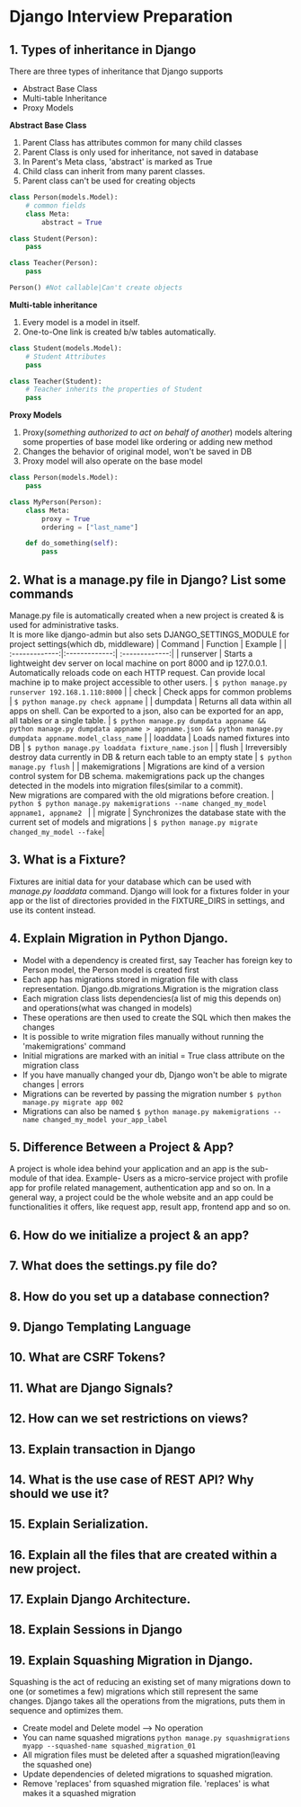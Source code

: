 # Django Interview Preparation
## 1. Types of inheritance in Django
There are three types of inheritance that Django supports
- Abstract Base Class
- Multi-table Inheritance
- Proxy Models

<b>Abstract Base Class</b>
1. Parent Class has attributes common for many child classes
2. Parent Class is only used for inheritance, not saved in database
3. In Parent's Meta class, 'abstract' is marked as True
4. Child class can inherit from many parent classes. 
5. Parent class can't be used for creating objects

```python
class Person(models.Model):
    # common fields
    class Meta:
        abstract = True

class Student(Person):
    pass

class Teacher(Person):
    pass

Person() #Not callable|Can't create objects
```
<b>Multi-table inheritance</b>
1. Every model is a model in itself.
2. One-to-One link is created b/w tables automatically.

```python
class Student(models.Model):
    # Student Attributes
    pass

class Teacher(Student):
    # Teacher inherits the properties of Student
    pass
```
<b>Proxy Models</b>
1. Proxy(<i>something authorized to act on behalf of another</i>) models altering some properties of base model like ordering or adding new method
2. Changes the behavior of original model, won't be saved in DB
3. Proxy model will also operate on the base model

```python
class Person(models.Model):
    pass

class MyPerson(Person):
    class Meta:
        proxy = True
        ordering = ["last_name"]

    def do_something(self):
        pass
```

## 2. What is a manage.py file in Django? List some commands
Manage.py file is automatically created when a new project is created & is used for administrative tasks. <br>
It is more like django-admin but also sets DJANGO_SETTINGS_MODULE for project settings(which db, middleware)
| Command | Function | Example |
| :-------------:|:-------------:| :-------------:| 
|  runserver   | Starts a lightweight dev server on local machine on port 8000 and ip 127.0.0.1. Automatically reloads code on each HTTP request. Can provide local machine ip to make project accessible to other users. | ``` $ python manage.py runserver 192.168.1.110:8000 ``` |
|  check   | Check apps for common problems | ``` $ python manage.py check appname ``` |
|  dumpdata   | Returns all data within all apps on shell. Can be exported to a json, also can be exported for an app, all tables or a single table.  | ``` $ python manage.py dumpdata appname && python manage.py dumpdata appname > appname.json && python manage.py dumpdata appname.model_class_name ``` |
| loaddata | Loads named fixtures into DB | ```$ python manage.py loaddata fixture_name.json``` |
| flush | Irreversibly destroy data currently in DB & return each table to an empty state | ``` $ python manage.py flush ``` |
| makemigrations | Migrations are kind of a version control system for DB schema. makemigrations pack up the changes detected in the models into migration files(similar to a commit). </br>New migrations are compared with the old migrations before creation. | ```python $ python manage.py makemigrations --name changed_my_model appname1, appname2 ``` |
| migrate | Synchronizes the database state with the current set of models and migrations | ``` $ python manage.py migrate changed_my_model --fake ```|

## 3. What is a Fixture?
Fixtures are initial data for your database which can be used with <i>manage.py loaddata</i> command. Django will look for a fixtures folder in your app or the list of directories provided in the FIXTURE_DIRS in settings, and use its content instead.

## 4. Explain Migration in Python Django.
- Model with a dependency is created first, say Teacher has foreign key to Person model, the Person model is created first
- Each app has migrations stored in migration file with class representation. Django.db.migrations.Migration is the migration class
- Each migration class lists dependencies(a list of mig this depends on) and operations(what was changed in models)
- These operations are then used to create the SQL which then makes the changes
- It is possible to write migration files manually without running the 'makemigrations' command
- Initial migrations are marked with an initial = True class attribute on the migration class
- If you have manually changed your db, Django won't be able to migrate changes | errors
- Migrations can be reverted by passing the migration number ``` $ python manage.py migrate app 002 ``` 
- Migrations can also be named ```$ python manage.py makemigrations --name changed_my_model your_app_label ```

## 5. Difference Between a Project & App?
A project is whole idea behind your application and an app is the sub-module of that idea. Example- Users as a micro-service project with profile app for profile related management, authentication app and so on. In a general way, a project could be the whole website and an app could be functionalities it offers, like request app, result app, frontend app and so on. 

## 6. How do we initialize a project & an app?

## 7. What does the settings.py file do?

## 8. How do you set up a database connection?

## 9. Django Templating Language

## 10. What are CSRF Tokens?

## 11. What are Django Signals?

## 12. How can we set restrictions on views?

## 13. Explain transaction in Django

## 14. What is the use case of REST API? Why should we use it?

## 15. Explain Serialization. 

## 16. Explain all the files that are created within a new project.

## 17. Explain Django Architecture. 

## 18. Explain Sessions in Django

## 19. Explain Squashing Migration in Django.
Squashing is the act of reducing an existing set of many migrations down to one (or sometimes a few) migrations which still represent the same changes. Django takes all the operations from the migrations, puts them in sequence and optimizes them. 
- Create model and Delete model --> No operation
- You can name squashed migrations ``` python manage.py squashmigrations myapp --squashed-name squashed_migration_01 ```
- All migration files must be deleted after a squashed migration(leaving the squashed one)
- Update dependencies of deleted migrations to squashed migration. 
- Remove 'replaces' from squashed migration file. 'replaces' is what makes it a squashed migration
